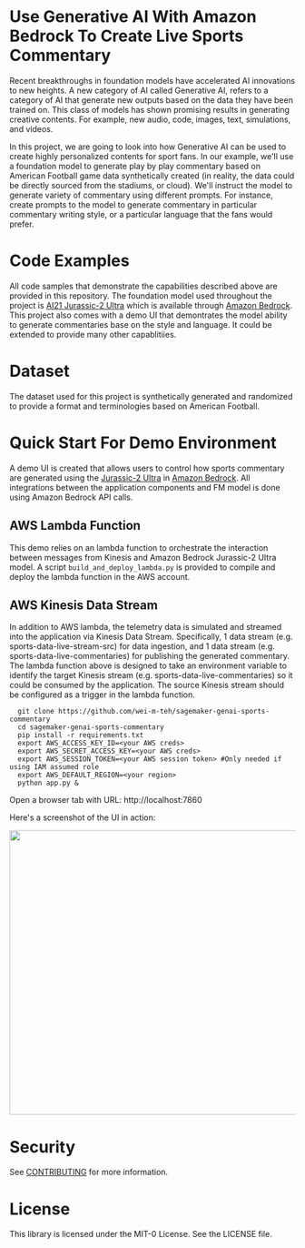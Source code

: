 # Use Generative AI With  Amazon Bedrock To Create Live Sports Commentary
Recent breakthroughs in foundation models have accelerated AI innovations to new heights. A new category of AI called Generative AI, refers to a category of AI that generate new outputs based on the data they have been trained on. This class of models has shown promising results in generating creative contents. For example, new audio, code, images, text, simulations, and videos.

In this project, we are going to look into how Generative AI can be used to create highly personalized contents for sport fans. In our example, we'll use a foundation model to generate play by play  commentary based on American Football game data synthetically created (in reality, the data could be directly sourced from the stadiums, or cloud). We'll instruct the model to generate variety of commentary using different prompts. For instance, create prompts to the model to generate commentary in particular commentary writing style, or a particular language that the fans would prefer.  

# Code Examples
All code samples that demonstrate the capabilities described above are provided in this repository. The foundation model used throughout the project is [AI21 Jurassic-2 Ultra](https://aws.amazon.com/bedrock/jurassic/) which is available through [Amazon Bedrock](https://aws.amazon.com/bedrock). This project also comes with a demo UI that demontrates the model ability to generate commentaries base on the style and language. It could be extended to provide many other capablitiies. 

# Dataset
The dataset used for this project is synthetically generated and randomized to provide a format and terminologies based on American Football. 

# Quick Start For Demo Environment
A demo UI is created that allows users to control how sports commentary are generated using the [Jurassic-2 Ultra](https://aws.amazon.com/bedrock/jurassic/) in [Amazon Bedrock](https://aws.amazon.com/bedrock/). All integrations between the application components and FM model is done using Amazon Bedrock API calls. 

## AWS Lambda Function
This demo relies on an lambda function to orchestrate the interaction between messages from Kinesis and Amazon Bedrock Jurassic-2 Ultra model. A script ```build_and_deploy_lambda.py``` is provided to compile and deploy the lambda function in the AWS account.

## AWS Kinesis Data Stream
In addition to AWS lambda, the telemetry data is simulated and streamed into the application via Kinesis Data Stream. Specifically, 1 data stream (e.g. sports-data-live-stream-src) for data ingestion, and 1 data stream (e.g. sports-data-live-commentaries) for publishing the generated commentary. The lambda function above is designed to take an environment variable to identify the target Kinesis stream (e.g. sports-data-live-commentaries) so it could be consumed by the application. The source Kinesis stream should be configured as a trigger in the lambda function.

```
  git clone https://github.com/wei-m-teh/sagemaker-genai-sports-commentary
  cd sagemaker-genai-sports-commentary
  pip install -r requirements.txt
  export AWS_ACCESS_KEY_ID=<your AWS creds>
  export AWS_SECRET_ACCESS_KEY=<your AWS creds>
  export AWS_SESSION_TOKEN=<your AWS session token> #Only needed if using IAM assumed role
  export AWS_DEFAULT_REGION=<your region>
  python app.py &

```

Open a browser tab with URL: http://localhost:7860

Here's a screenshot of the UI in action:
 
<img src="img/genai-sports-commentary-demo.gif" width="1000" height="500" />


# Security
See [CONTRIBUTING](CONTRIBUTING.md) for more information.

# License
This library is licensed under the MIT-0 License. See the LICENSE file.
